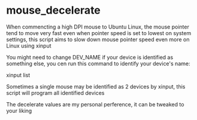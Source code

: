 # mouse_decelerate

When commencting a high DPI mouse to Ubuntu Linux, the mouse pointer tend to move very fast even when pointer speed is set to lowest on system settings, this script aims to slow down mouse pointer speed even more on Linux using xinput

You might need to change DEV_NAME if your device is identified as something else, you cen run this command to identify your device's name:

xinput list

Sometimes a single mouse may be identified as 2 devices by xinput, this script will program all identified devices

The decelerate values are my personal perference, it can be tweaked to your liking
